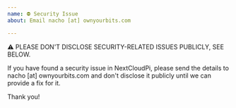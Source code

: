 ```yaml
---
name: ⛔ Security Issue
about: Email nacho [at] ownyourbits.com

---
```


⚠ PLEASE DON'T DISCLOSE SECURITY-RELATED ISSUES PUBLICLY, SEE BELOW.

If you have found a security issue in NextCloudPi, please send the details to
nacho [at] ownyourbits.com and don't disclose it publicly until we can provide a
fix for it.

Thank you!
